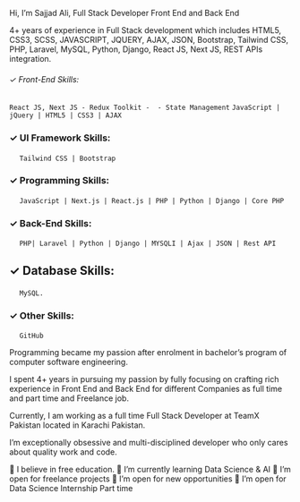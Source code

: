 Hi, I’m Sajjad Ali, Full Stack Developer Front End and Back End

4+ years of experience in Full Stack development which includes HTML5, CSS3, SCSS, JAVASCRIPT, JQUERY, AJAX, JSON, Bootstrap, Tailwind CSS,  PHP, Laravel, MySQL, Python, Django, React JS, Next JS, REST  APIs integration.

###### ✓ Front-End Skills:
  ```React JS, Next JS - Redux Toolkit -  - State Management```
  ```JavaScript | jQuery | HTML5 | CSS3 | AJAX ```

### ✓ UI Framework Skills:
    ```Tailwind CSS | Bootstrap ``` 

### ✓ Programming Skills:
    ```JavaScript | Next.js | React.js | PHP | Python | Django | Core PHP   ```

### ✓ Back-End Skills:
    ```PHP| Laravel | Python | Django | MYSQLI | Ajax | JSON | Rest API ```

## ✓ Database Skills:
    ```MySQL. ```

### ✓ Other Skills:
    ```GitHub ```

Programming became my passion after enrolment in bachelor’s program of computer software engineering.

I spent 4+ years in pursuing my passion by fully focusing on crafting rich experience in Front End and Back End for different Companies as full time and part time and Freelance job.

Currently, I am working as a full time Full Stack Developer at TeamX Pakistan located in Karachi Pakistan.

I’m exceptionally obsessive and multi-disciplined developer who only cares about quality work and code.

🔭 I believe in free education.
🌱 I’m currently learning Data Science & AI
👯 I’m open for freelance projects
👯 I’m open for new opportunities
👯 I’m open for Data Science Internship Part time
